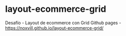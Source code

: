 # layout-ecommerce-grid
Desafío - Layout de ecommerce con Grid
Github pages - https://noxvill.github.io/layout-ecommerce-grid/
